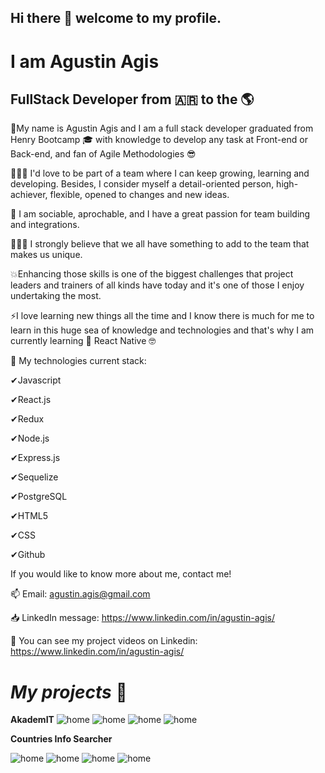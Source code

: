## Hi there 👋 welcome to my profile.
# I am Agustin Agis 
##  FullStack Developer from 🇦🇷 to the 🌎

📄My name is Agustin Agis and I am a full stack developer graduated from Henry Bootcamp 🎓 with knowledge to develop any task at Front-end or Back-end, and fan of Agile Methodologies 😎

🙋🏻‍♂️ I'd love to be part of a team where I can keep growing, learning and developing. Besides, I consider myself a detail-oriented person, high-achiever, flexible, opened to changes and new ideas. 

💛 I am sociable, aprochable, and I have a great passion for team building and integrations.

👨🏻‍🔬 I strongly believe that we all have something to add to the team that makes us unique.

💥Enhancing those skills is one of the biggest challenges that project leaders and trainers of all kinds have today and it's one of those I enjoy undertaking the most.

⚡I love learning new things all the time and I know there is much for me to learn in this huge sea of knowledge and technologies and that's why I am currently learning 🌱 React Native 🤓

📌 My technologies current stack:

✔Javascript

✔React.js

✔Redux

✔Node.js

✔Express.js

✔Sequelize

✔PostgreSQL

✔HTML5

✔CSS

✔Github


If you would like to know more about me, contact me!

📫 Email: agustin.agis@gmail.com

📥 LinkedIn message: https://www.linkedin.com/in/agustin-agis/


🔸️ You can see my project videos on Linkedin: https://www.linkedin.com/in/agustin-agis/

# *My projects* 📌

**AkademIT**
![home](/Agustin-Agis/images/Home.jpeg)
![home](/Agustin-Agis/images/admin.jpeg)
![home](/Agustin-Agis/images/hacerreseña.jpeg)
![home](/Agustin-Agis/images/mp.jpeg)


**Countries Info Searcher**

![home](/Agustin-Agis/images/landing.jpeg)
![home](/Agustin-Agis/images/2home.jpeg)
![home](/Agustin-Agis/images/Activities.jpeg)
![home](/Agustin-Agis/images/Creator.jpeg)


